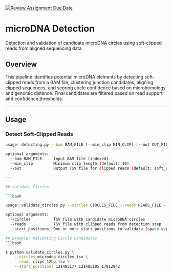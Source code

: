 [![Review Assignment Due Date](https://classroom.github.com/assets/deadline-readme-button-22041afd0340ce965d47ae6ef1cefeee28c7c493a6346c4f15d667ab976d596c.svg)](https://classroom.github.com/a/mdusFg9r)

# microDNA Detection
Detection and validation of candidate microDNA circles using soft-clipped reads from aligned sequencing data.

## Overview
This pipeline identifies potential microDNA elements by detecting soft-clipped reads from a BAM file, clustering junction candidates, aligning clipped sequences, and scoring circle confidence based on microhomology and genomic distance. Final candidates are filtered based on read support and confidence thresholds.

---

## Usage

### Detect Soft-Clipped Reads
```bash
usage: detecting.py --bam BAM_FILE [--min_clip MIN_CLIP] [--out OUT_FILE]

optional arguments:
  --bam BAM_FILE     Input BAM file (indexed)
  --min_clip         Minimum clip length (default: 10)
  --out              Output TSV file for clipped reads (default: soft_clipped_reads.tsv)

---

## Validate Circles 

```bash

usage: validate_circles.py --circles CIRCLES_FILE --reads READS_FILE --start_positions START [START ...]

optional arguments:
  --circles          TSV file with candidate microDNA circles
  --reads            TSV file with clipped reads from detection step
  --start_positions  One or more start positions to validate (space-separated)

## Example: Validating Circle Candidates
```bash

$ python validate_circles.py \
    --circles microdna_circles.tsv \
    --reads clips_12bp.tsv \
    --start_positions 121485177 121485185 17912842

